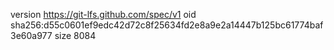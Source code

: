 version https://git-lfs.github.com/spec/v1
oid sha256:d55c0601ef9edc42d72c8f25634fd2e8a9e2a14447b125bc61774baf3e60a977
size 8084
